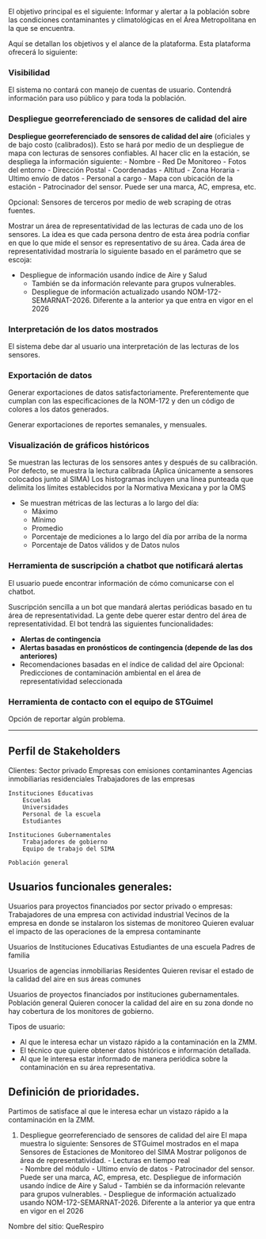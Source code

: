 El objetivo principal es el siguiente: Informar y alertar a la población sobre las condiciones contaminantes y climatológicas en el Área Metropolitana en la que se encuentra.

Aquí se detallan los objetivos y el alance de la plataforma. Esta plataforma ofrecerá lo siguiente:

### Visibilidad
El sistema no contará con manejo de cuentas de usuario. Contendrá información para uso público y para toda la población.
### Despliegue georreferenciado de sensores de calidad del aire

**Despliegue georreferenciado de sensores de calidad del aire** (oficiales y de bajo costo (calibrados)). 
	Esto se hará por medio de un despliegue de mapa con lecturas de sensores confiables. Al hacer clic en la estación, se despliega la información siguiente:
	- Nombre
	- Red De Monitoreo
	- Fotos del entorno
	- Dirección Postal
	- Coordenadas
	- Altitud
	- Zona Horaria
	- Ultimo envío de datos
	- Personal a cargo
	- Mapa con ubicación de la estación
	- Patrocinador del sensor. Puede ser una marca, AC, empresa, etc.

Opcional: Sensores de terceros por medio de web scraping de otras fuentes.

Mostrar un área de representatividad de las lecturas de cada uno de los sensores. La idea es que cada persona dentro de esta área podría confiar en que lo que mide el sensor es representativo de su área. Cada área de representatividad mostraría lo siguiente basado en el parámetro que se escoja:
- Despliegue de información usando índice de Aire y Salud
	- También se da información relevante para grupos vulnerables.
	- Despliegue de información actualizado usando NOM-172-SEMARNAT-2026. Diferente a la anterior ya que entra en vigor en el 2026

### Interpretación de los datos mostrados

El sistema debe dar al usuario una interpretación de las lecturas de los sensores.
### Exportación de datos
Generar exportaciones de datos satisfactoriamente. Preferentemente que cumplan con las especificaciones de la NOM-172 y den un código de colores a los datos generados.

Generar exportaciones de reportes semanales, y mensuales.

### Visualización de gráficos históricos
Se muestran las lecturas de los sensores antes y después de su calibración. Por defecto, se muestra la lectura calibrada (Aplica únicamente a sensores colocados junto al SIMA)
Los histogramas incluyen una línea punteada que delimita los límites establecidos por la Normativa Mexicana y por la OMS
- Se muestran métricas de las lecturas a lo largo del día:
	- Máximo
	- Mínimo
	- Promedio
	- Porcentaje de mediciones a lo largo del día por arriba de la norma
	- Porcentaje de Datos válidos y de Datos nulos

### Herramienta de suscripción a chatbot que notificará alertas

El usuario puede encontrar información de cómo comunicarse con el chatbot.

Suscripción sencilla a un bot que mandará alertas periódicas basado en tu área de representatividad. La gente debe querer estar dentro del área de representatividad. El bot tendrá las siguientes funcionalidades:
- **Alertas de contingencia**
- **Alertas basadas en pronósticos de contingencia (depende de las dos anteriores)**
- Recomendaciones basadas en el índice de calidad del aire
Opcional: Predicciones de contaminación ambiental en el área de representatividad seleccionada
### Herramienta de contacto con el equipo de STGuimel
Opción de reportar algún problema.


--------------------------------------------------------------------------
## Perfil de Stakeholders
Clientes:
	Sector privado
		Empresas con emisiones contaminantes
		Agencias inmobiliarias residenciales
		Trabajadores de las empresas
		
	Instituciones Educativas
		Escuelas
		Universidades
		Personal de la escuela
		Estudiantes
		
	Instituciones Gubernamentales
		Trabajadores de gobierno
		Equipo de trabajo del SIMA
		
	Población general
	
## Usuarios funcionales generales:
Usuarios para proyectos financiados por sector privado o empresas:
	Trabajadores de una empresa con actividad industrial
	Vecinos de la empresa en donde se instalaron los sistemas de monitoreo
		Quieren evaluar el impacto de las operaciones de la empresa contaminante

Usuarios de Instituciones Educativas
	Estudiantes de una escuela
	Padres de familia
	
Usuarios de agencias inmobiliarias
	Residentes
		Quieren revisar el estado de la calidad del aire en sus áreas comunes
		
Usuarios  de proyectos financiados por instituciones gubernamentales.
	Población general
		Quieren conocer la calidad del aire en su zona donde no hay cobertura de los monitores de gobierno.


Tipos de usuario:
- Al que le interesa echar un vistazo rápido a la contaminación en la ZMM. 
- El técnico que quiere obtener datos históricos e información detallada.
- Al que le interesa estar informado de manera periódica sobre la contaminación en su área representativa.

## Definición de prioridades.

Partimos de satisface al que le interesa echar un vistazo rápido a la contaminación en la ZMM. 

1. Despliegue georreferenciado de sensores de calidad del aire
		El mapa muestra lo siguiente:
			Sensores de STGuimel mostrados en el mapa
			Sensores de Estaciones de Monitoreo del SIMA
		Mostrar polígonos de área de representatividad.
			- Lecturas en tiempo real	
			- Nombre del módulo
			- Ultimo envío de datos
			- Patrocinador del sensor. Puede ser una marca, AC, empresa, etc.
		Despliegue de información usando índice de Aire y Salud
			- También se da información relevante para grupos vulnerables.
			- Despliegue de información actualizado usando NOM-172-SEMARNAT-2026. Diferente a la anterior ya que entra en vigor en el 2026

Nombre del sitio: QueRespiro

